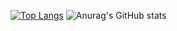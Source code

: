 [![Top Langs](https://github-readme-stats.vercel.app/api/top-langs/?username=Danny-Caesar&layout=compact)](https://github.com/Danny-Caesar/github-readme-stats)
![Anurag's GitHub stats](https://github-readme-stats.vercel.app/api?username=DAnny-Caesar&show_icons=true&theme=radical)

<!--
**Danny-Caesar/Danny-Caesar** is a ✨ _special_ ✨ repository because its `README.md` (this file) appears on your GitHub profile.

Here are some ideas to get you started:

- 🔭 I’m currently working on ...
- 🌱 I’m currently learning ...
- 👯 I’m looking to collaborate on ...
- 🤔 I’m looking for help with ...
- 💬 Ask me about ...
- 📫 How to reach me: ...
- 😄 Pronouns: ...
- ⚡ Fun fact: ...
-->
